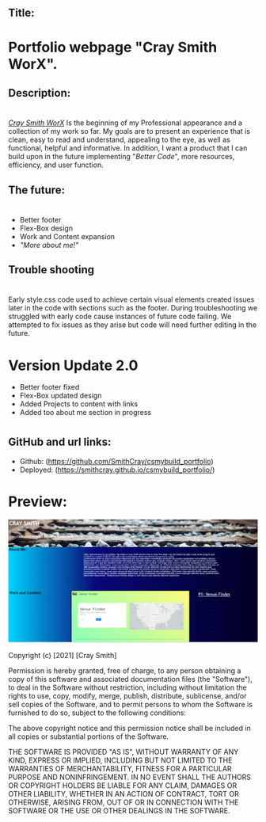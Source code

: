 ## Title:

#

# Portfolio webpage "Cray Smith WorX".

## Description:

#

[_Cray Smith WorX_](https://smithcray.github.io/csmybuild_portfolio/) Is the beginning of my Professional appearance and a collection of my work so far. My goals are to present an experience that is clean, easy to read and understand, appealing to the eye, as well as functional, helpful and informative. In addition, I want a product that I can build upon in the future implementing "_Better Code_", more resources, efficiency, and user function.

## The future:

#

- Better footer
- Flex-Box design
- Work and Content expansion
- _"More about me!"_

## Trouble shooting

#

Early style.css code used to achieve certain visual elements created issues later in the code with sections such as the footer. During troubleshooting we struggled with early code cause instances of future code failing. We attempted to fix issues as they arise but code will need further editing in the future.

# Version Update 2.0

- Better footer fixed
- Flex-Box updated design
- Added Projects to content with links
- Added too about me section in progress

#

## GitHub and url links:

- Github: (https://github.com/SmithCray/csmybuild_portfolio)
- Deployed: (https://smithcray.github.io/csmybuild_portfolio/)

# Preview:

![Cray Smith WorX](Assets\Images\updatedport.PNG)

Copyright (c) [2021] [Cray Smith]

Permission is hereby granted, free of charge, to any person obtaining a copy
of this software and associated documentation files (the "Software"), to deal
in the Software without restriction, including without limitation the rights
to use, copy, modify, merge, publish, distribute, sublicense, and/or sell
copies of the Software, and to permit persons to whom the Software is
furnished to do so, subject to the following conditions:

The above copyright notice and this permission notice shall be included in all
copies or substantial portions of the Software.

THE SOFTWARE IS PROVIDED "AS IS", WITHOUT WARRANTY OF ANY KIND, EXPRESS OR
IMPLIED, INCLUDING BUT NOT LIMITED TO THE WARRANTIES OF MERCHANTABILITY,
FITNESS FOR A PARTICULAR PURPOSE AND NONINFRINGEMENT. IN NO EVENT SHALL THE
AUTHORS OR COPYRIGHT HOLDERS BE LIABLE FOR ANY CLAIM, DAMAGES OR OTHER
LIABILITY, WHETHER IN AN ACTION OF CONTRACT, TORT OR OTHERWISE, ARISING FROM,
OUT OF OR IN CONNECTION WITH THE SOFTWARE OR THE USE OR OTHER DEALINGS IN THE
SOFTWARE.
